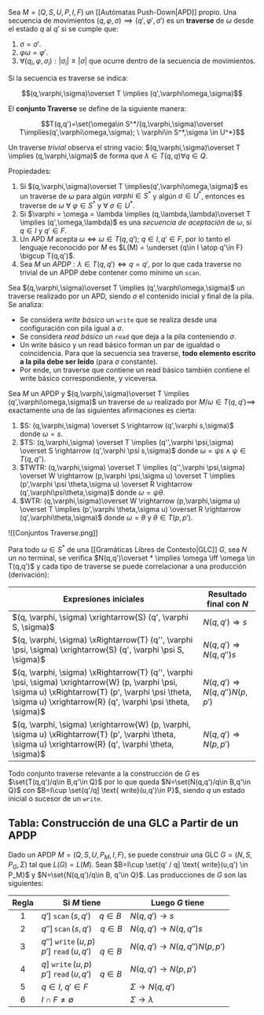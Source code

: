 Sea $M=(Q,S,U,P,I,F)$ un [[Autómatas Push-Down|APD]] propio. Una secuencia de movimientos $(q,\varphi,\sigma)\implies (q',\varphi',\sigma')$ es un **traverse** de $\omega$ desde el estado $q$ al $q'$ si se cumple que:

1. $\sigma = \sigma'$.
2. $\varphi \omega = \varphi'$.
3. $\forall (q_i,\varphi,\sigma_i): |\sigma_i| \ge |\sigma|$ que ocurre dentro de la secuencia de movimientos.

Si la secuencia es traverse se indica:

$$(q,\varphi,\sigma)\overset T \implies (q',\varphi\omega,\sigma)$$

El **conjunto Traverse** se define de la siguiente manera:

$$T(q,q')=\set{\omega\in S^*/(q,\varphi,\sigma)\overset T\implies(q',\varphi\omega,\sigma); \ \varphi\in  S^*,\sigma \in U^*}$$

Un traverse *trivial* observa el string vacío: $(q,\varphi,\sigma)\overset T \implies (q,\varphi,\sigma)$ de forma que $\lambda \in T(q,q)\forall q\in Q$.

Propiedades:

1. Si $(q,\varphi,\sigma)\overset T \implies(q',\varphi\omega,\sigma)$ es un traverse de $\omega$ para algún $varphi \in S^*$ y algún $\sigma \in U^*$, entonces es traverse de $\omega \ \forall\ \varphi \in S^*$ y $\forall \ \sigma \in U^*$.
2. Si $\varphi = \omega = \lambda \implies (q,\lambda,\lambda)\overset T \implies (q',\omega,\lambda)$ es una *secuencia de aceptación* de $\omega$, si $q \in I$ y $q'\in F$.
3. Un APD $M$ acepta $\omega \iff \omega \in T(q,q'); \ q\in I, q'\in F$, por lo tanto el lenguaje reconocido por $M$ es $L(M) = \underset {q\in I \atop q'\in F} \bigcup T(q,q')$.
4. Sea $M$ un $APDP: \lambda \in T(q,q')\iff q=q'$, por lo que cada traverse no trivial de un APDP debe contener como mínimo un `scan`.

Sea $(q,\varphi,\sigma)\overset T \implies (q',\varphi\omega,\sigma)$ un traverse realizado por un APD, siendo $\sigma$ el contenido inicial y final de la pila. Se analiza:

- Se considera *write básico* un `write` que se realiza desde una configuración con pila igual a $\sigma$.
- Se considera *read básico* un `read` que deja a la pila conteniendo $\sigma$.
- Un write básico y un read básico forman un par de igualdad o coincidencia. Para que la secuencia sea traverse, **todo elemento escrito a la pila debe ser leído** (para $\sigma$ constante).
- Por ende, un traverse que contiene un read básico también contiene el write básico correspondiente, y viceversa.

Sea $M$ un APDP y $(q,\varphi,\sigma)\overset T \implies (q',\varphi\omega,\sigma)$ un traverse de $\omega$ realizado por $M / \omega \in T(q,q')\implies$ exactamente una de las siguientes afirmaciones es cierta:

1. $S: (q,\varphi,\sigma) \overset S \rightarrow (q',\varphi s,\sigma)$ donde $\omega = s$.
2. $TS: (q,\varphi,\sigma) \overset T \implies (q'',\varphi \psi,\sigma) \overset S \rightarrow (q',\varphi \psi s,\sigma)$ donde $\omega = \psi s \land \psi \in T(q,q'')$.
3. $TWTR: (q,\varphi,\sigma) \overset T \implies (q'',\varphi \psi,\sigma) \overset W \rightarrow (p,\varphi \psi,\sigma u) \overset  T \implies (p',\varphi \psi \theta,\sigma u) \overset R \rightarrow (q',\varphi\psi\theta,\sigma)$ donde $\omega=\psi\theta$.
4. $WTR: (q,\varphi,\sigma)\overset W \rightarrow (p,\varphi,\sigma u) \overset T \implies (p',\varphi \theta,\sigma u) \overset R \rightarrow (q',\varphi\theta,\sigma)$ donde $\omega = \theta$ y $\theta \in T(p,p')$.

![[Conjuntos Traverse.png]]

Para todo $\omega \in S^*$ de una [[Gramáticas Libres de Contexto|GLC]] $G$, sea $N$ un no terminal, se verifica $N(q,q')\overset * \implies \omega \iff \omega \in T(q,q')$ y cada tipo de traverse se puede correlacionar a una producción (derivación):

| Expresiones iniciales                                                                                                                                                                                                | Resultado final con $N$                  |
| -------------------------------------------------------------------------------------------------------------------------------------------------------------------------------------------------------------------- | ---------------------------------------- |
| $(q, \varphi, \sigma) \xrightarrow{S} (q', \varphi S, \sigma)$                                                                                                                                                       | $N(q, q') \Rightarrow s$                 |
| $(q, \varphi, \sigma) \xRightarrow{T} (q'', \varphi \psi, \sigma) \xrightarrow{S} (q', \varphi \psi S, \sigma)$                                                                                                      | $N(q, q') \Rightarrow N(q, q'')s$        |
| $(q, \varphi, \sigma) \xRightarrow{T} (q'', \varphi \psi, \sigma) \xrightarrow{W} (p, \varphi \psi, \sigma u) \xRightarrow{T} (p', \varphi \psi \theta, \sigma u) \xrightarrow{R} (q', \varphi \psi \theta, \sigma)$ | $N(q, q') \Rightarrow N(q, q'')N(p, p')$ |
| $(q, \varphi, \sigma) \xrightarrow{W} (p, \varphi, \sigma u) \xRightarrow{T} (p', \varphi \theta, \sigma u) \xrightarrow{R} (q', \varphi \theta, \sigma)$                                                            | $N(q, q') \Rightarrow N(p, p')$          |

Todo conjunto traverse relevante a la construcción de $G$ es $\set{T(q,q')/q\in B,q'\in Q}$ por lo que queda $N=\set{N(q,q')/q\in B,q'\in Q}$ con $B=I\cup \set{q'/q]  \text{ write}(u,q')\in P}$, siendo $q$ un estado inicial o sucesor de un `write`.

## Tabla: Construcción de una GLC a Partir de un APDP

Dado un APDP $M=(Q,S,U,P_M,I,F)$, se puede construir una GLC $G=(N,S,P_G,\Sigma)$ tal que $L(G)=L(M)$. Sean $B=I\cup \set{q' / q] \text{ write}(u,q') \in P_M}$ y $N=\set{N(q,q')/q\in B, q'\in Q}$. Las producciones de $G$ son las siguientes:

| Regla | Si $M$ tiene                                                                      | Luego $G$ tiene                          |
| :---: | --------------------------------------------------------------------------------- | ---------------------------------------- |
|   1   | $q']\ \texttt{scan}\,(s, q') \ \ \ \ q \in B$                                     | $N(q, q') \rightarrow s$                 |
|   2   | $q'']\, \texttt{scan}\,(s, q') \ \ \ \ q \in B$                                   | $N(q, q') \rightarrow N(q, q'')s$        |
|   3   | $q'']\ \texttt{write}\,(u, p)$ <br> $p']\ \texttt{read}\,(u, q') \ \ \ \ q \in B$ | $N(q, q') \rightarrow N(q, q'')N(p, p')$ |
|   4   | $q]\ \texttt{write}\,(u, p)$ <br> $p']\ \texttt{read}\,(u, q') \ \ \ \ q \in B$   | $N(q, q') \rightarrow N(p, p')$          |
|   5   | $q \in I$, $q' \in F$                                                             | $\Sigma \rightarrow N(q, q')$            |
|   6   | $I \cap F \ne \emptyset$                                                          | $\Sigma \rightarrow \lambda$             |

